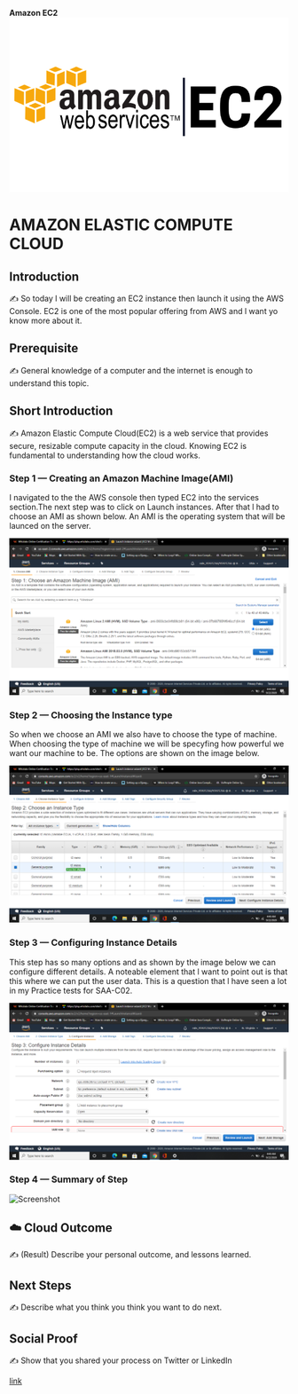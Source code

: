 **Amazon EC2**
![placeholder image](https://github.com/TinoMako/100DaysOfCloud/blob/main/AWS-EC2.png)

# AMAZON ELASTIC COMPUTE CLOUD

## Introduction

✍️ So today l will be creating an EC2 instance then launch it using the AWS Console. EC2 is one of the most popular offering from AWS and l want yo know more about it.

## Prerequisite

✍️ General knowledge of a computer and the internet is enough to understand this topic.


## Short Introduction

✍️ Amazon Elastic Compute Cloud(EC2) is a web service that provides secure, resizable compute capacity in the cloud. Knowing EC2 is fundamental to understanding how the cloud works. 

### Step 1 — Creating an Amazon Machine Image(AMI)

I navigated to the the AWS console then typed EC2 into the services section.The next step was to click on Launch instances. After that l had to choose an AMI as shown below.
An AMI is the operating system that will be launced on the server. 

![Screenshot](https://github.com/TinoMako/100DaysOfCloud/blob/main/Screenshot%20(56).png)


### Step 2 — Choosing the Instance type

So when we choose an AMI we also have to choose the type of machine. When choosing the type of machine we will be specyfing how powerful we want our machine to be. The options are shown on the image below.

![Screenshot](https://github.com/TinoMako/100DaysOfCloud/blob/main/Screenshot%20(57).png)

### Step 3 — Configuring Instance Details
This step has so many options and as shown by the image below we can configure different details. A noteable element that l want to point out is that this where we
can put the user data. This is a question that l have seen a lot in my Practice tests for SAA-C02.

![Screenshot](https://github.com/TinoMako/100DaysOfCloud/blob/main/Screenshot%20(58).png)

### Step 4 — Summary of Step

![Screenshot](https://via.placeholder.com/500x300)

## ☁️ Cloud Outcome

✍️ (Result) Describe your personal outcome, and lessons learned.

## Next Steps

✍️ Describe what you think you think you want to do next.

## Social Proof

✍️ Show that you shared your process on Twitter or LinkedIn

[link](link)
